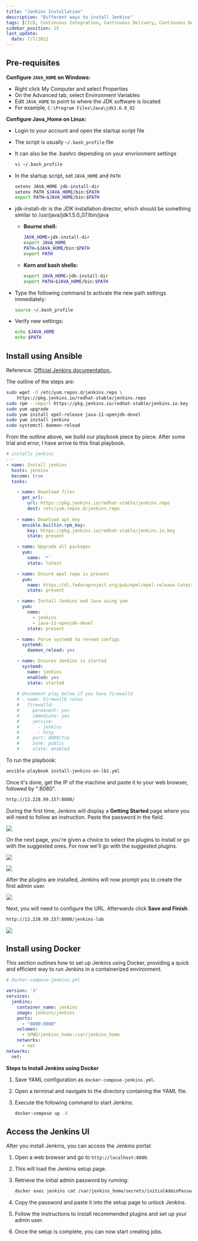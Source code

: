 ```yaml
---
title: "Jenkins Installation"
description: "Different ways to install Jenkins"
tags: [CICD, Continuous Integration, Continuous Delivery, Continuous Deployment, Jenkins]
sidebar_position: 15
last_update:
  date: 7/7/2022
---
```





## Pre-requisites

**Configure `JAVA_HOME` on Windows:**

- Right click My Computer and select Properties
- On the Advanced tab, select Environment Variables
- Edit `JAVA_HOME` to point to where the JDK software is located
- For example, `C:\Program Files\Java\jdk1.6.0_02`

**Configure Java_Home on Linux:**
- Login to your account and open the startup script file 
- The script is usually `~/.bash_profile`  file 
- It can also be the .bashrc depending on your envrionment settings

    ```bash
    vi ~/.bash_profile
    ```

- In the startup script, set `JAVA_HOME` and `PATH` 

    ```bash
    setenv JAVA_HOME jdk-install-dir
    setenv PATH $JAVA_HOME/bin:$PATH
    export PATH=$JAVA_HOME/bin:$PATH
    ```

- jdk-install-dir is the JDK installation director, which should be something similar to /usr/java/jdk1.5.0_07/bin/java

    - **Bourne shell:**

      ```bash
      JAVA_HOME=jdk-install-dir
      export JAVA_HOME
      PATH=$JAVA_HOME/bin:$PATH
      export PATH
      ```

    - **Korn and bash shells:**
      
      ```bash
      export JAVA_HOME=jdk-install-dir
      export PATH=$JAVA_HOME/bin:$PATH
      ```

- Type the following command to activate the new path settings immediately:

    ```bash
    source ~/.bash_profile 
    ```

- Verify new settings:

    ```bash
    echo $JAVA_HOME
    echo $PATH
    ```


## Install using Ansible 

Reference: [Official Jenkins documentation.](https://www.jenkins.io/doc/book/installing/linux/#red-hat-centos). 


The outline of the steps are:

```bash
sudo wget -O /etc/yum.repos.d/jenkins.repo \
    https://pkg.jenkins.io/redhat-stable/jenkins.repo
sudo rpm --import https://pkg.jenkins.io/redhat-stable/jenkins.io.key
sudo yum upgrade
sudo yum install epel-release java-11-openjdk-devel
sudo yum install jenkins
sudo systemctl daemon-reload 
```

From the outline above, we build our playbook piece by piece. After some trial and error, I have arrive to this final playbook.

```yaml title="install-jenkins.yml"
# installs jenkins
---
- name: Install jenkins
  hosts: jenkins
  become: true
  tasks:

    - name: Download files
      get_url:
        url: https://pkg.jenkins.io/redhat-stable/jenkins.repo
        dest: /etc/yum.repos.d/jenkins.repo
    
    - name: Download apt_key
      ansible.builtin.rpm_key:
        key: https://pkg.jenkins.io/redhat-stable/jenkins.io.key
        state: present

    - name: Upgrade all packages
      yum:
        name: '*'
        state: latest

    - name: Ensure epel repo is present
      yum:
        name: https://dl.fedoraproject.org/pub/epel/epel-release-latest-8.noarch.rpm
        state: present

    - name: Install Jenkins and Java using yum
      yum:
        name:
          - jenkins
          - java-11-openjdk-devel
        state: present 

    - name: Force systemd to reread configs
      systemd:
        daemon_reload: yes

    - name: Ensures Jenkins is started
      systemd:
        name: jenkins
        enabled: yes
        state: started
    
    # Uncomment play below if you have firewalld
    # - name: FirewallD rules
    #   firewalld:
    #     permanent: yes
    #     immediate: yes
    #     service: 
    #       - jenkins
    #       - http
    #     port: 8080/tcp
    #     zone: public
    #     state: enabled
```
 
To run the playbook:

```bash
ansible-playbook install-jenkins-on-lb1.yml 
```

Once it's done, get the IP of the machine and paste it to your web browser, followed by ":8080".

```bash
http://13.228.99.157:8080/ 
```

During the first time, Jenkins will display a **Getting Started** page where you will need to follow an instruction. Paste the password in the field.

<div class='img-center'>

![](/img/docs/jengetstart.png)

</div>

On the next page, you're given a choice to select the plugins to install or go with the suggested ones. For now we'll go with the suggested plugins.

<div class='img-center'>

![](/img/docs/jensugg.png)

</div>
<div class='img-center'>

![](/img/docs/jensugg2.png)

</div>

After the plugins are installed, Jenkins will now prompt you to create the first admin user.

<div class='img-center'>

![](/img/docs/jenadmin.png)

</div>

Next, you will need to configure the URL. Afterwards click **Save and Finish**.

```bash
http://13.228.99.157:8080/jenkins-lab 
```

<div class='img-center'>

![](/img/docs/jenurl.png)

</div>




## Install using Docker

This section outlines how to set up Jenkins using Docker, providing a quick and efficient way to run Jenkins in a containerized environment.

```yaml title="docker-compose-jenkins.yml"
# docker-compose-jenkins.yml

version: '3'
services:
  jenkins:
    container_name: jenkins
    image: jenkins/jenkins
    ports:
      - "8080:8080"
    volumes:
      - $PWD/jenkins_home:/var/jenkins_home
    networks:
      - net
networks:
  net: 
```

**Steps to Install Jenkins using Docker**

1. Save YAML configuration as `docker-compose-jenkins.yml`.

2. Open a terminal and navigate to the directory containing the YAML file.

3. Execute the following command to start Jenkins:  

     ```bash
     docker-compose up -d
     ```



## Access the Jenkins UI  

After you install Jenkins, you can access the Jenkins portal:

1. Open a web browser and go to `http://localhost:8080`.  

2. This will load the Jenkins setup page.

3. Retrieve the initial admin password by running:  

     ```bash
     docker exec jenkins cat /var/jenkins_home/secrets/initialAdminPassword
     ```  

4. Copy the password and paste it into the setup page to unlock Jenkins.

5. Follow the instructions to install recommended plugins and set up your admin user.

9. Once the setup is complete, you can now start creating jobs.